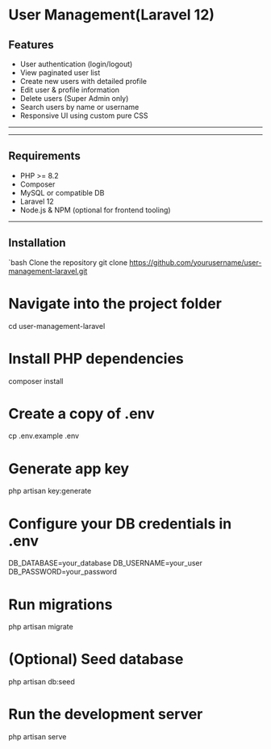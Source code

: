 # User Management(Laravel 12)

##  Features

-  User authentication (login/logout)
-  View paginated user list
-  Create new users with detailed profile
-  Edit user & profile information
-  Delete users (Super Admin only)
-  Search users by name or username
-  Responsive UI using custom pure CSS

---
---

## Requirements

- PHP >= 8.2
- Composer
- MySQL or compatible DB
- Laravel 12
- Node.js & NPM (optional for frontend tooling)

---

## Installation

`bash
 Clone the repository
git clone https://github.com/yourusername/user-management-laravel.git

# Navigate into the project folder
cd user-management-laravel

# Install PHP dependencies
composer install

# Create a copy of .env
cp .env.example .env

# Generate app key
php artisan key:generate

# Configure your DB credentials in .env
DB_DATABASE=your_database
DB_USERNAME=your_user
DB_PASSWORD=your_password

# Run migrations
php artisan migrate

# (Optional) Seed database
php artisan db:seed

# Run the development server
php artisan serve
